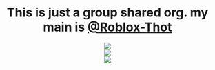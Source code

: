 <div align="center"><h1>
  This is just a group shared org. my main is <a href="https://github.com/Roblox-Thot/">@Roblox-Thot</a>
</h1></div>

<div align="center">
<img align="center" src="https://komarev.com/ghpvc/?username=robloxthot&color=e22319" /><br>
<img align="center" src="https://lanyard.cnrad.dev/api/378746510596243458" /><br>
<img align="center" src="https://user-images.githubusercontent.com/67937010/172744784-e16cebdd-f070-45bd-a0bb-b771ac8dad74.gif" /><br>
</div>
